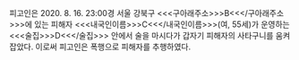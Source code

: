 피고인은 2020. 8. 16. 23:00경 서울 강북구 <<<구아래주소>>>B<<</구아래주소>>>에 있는 피해자 <<<내국인이름>>>C<<</내국인이름>>>(여, 55세)가 운영하는 <<<술집>>>D<<</술집>>> 안에서 술을 마시다가 갑자기 피해자의 사타구니를 움켜잡았다.
이로써 피고인은 폭행으로 피해자를 추행하였다.